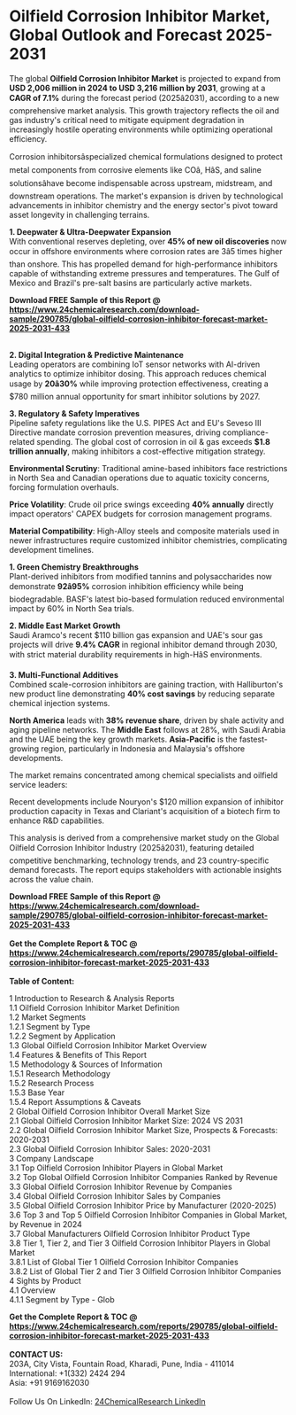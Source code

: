 <h1>Oilfield Corrosion Inhibitor Market, Global Outlook and Forecast 2025-2031</h1><p>The global <strong>Oilfield Corrosion Inhibitor Market</strong> is projected to expand from <strong>USD 2,006 million in 2024 to USD 3,216 million by 2031</strong>, growing at a <strong>CAGR of 7.1%</strong> during the forecast period (2025â2031), according to a new comprehensive market analysis. This growth trajectory reflects the oil and gas industry's critical need to mitigate equipment degradation in increasingly hostile operating environments while optimizing operational efficiency.</p><p>Corrosion inhibitorsâspecialized chemical formulations designed to protect metal components from corrosive elements like COâ, HâS, and saline solutionsâhave become indispensable across upstream, midstream, and downstream operations. The market's expansion is driven by technological advancements in inhibitor chemistry and the energy sector's pivot toward asset longevity in challenging terrains.</p><p><strong>1. Deepwater &amp; Ultra-Deepwater Expansion</strong><br>
With conventional reserves depleting, over <strong>45% of new oil discoveries</strong> now occur in offshore environments where corrosion rates are 3â5 times higher than onshore. This has propelled demand for high-performance inhibitors capable of withstanding extreme pressures and temperatures. The Gulf of Mexico and Brazil's pre-salt basins are particularly active markets.</p><div><b>Download FREE Sample of this Report @ 
            <a href="https://www.24chemicalresearch.com/download-sample/290785/global-oilfield-corrosion-inhibitor-forecast-market-2025-2031-433">
            https://www.24chemicalresearch.com/download-sample/290785/global-oilfield-corrosion-inhibitor-forecast-market-2025-2031-433</a></b></div><br><p><strong>2. Digital Integration &amp; Predictive Maintenance</strong><br>
Leading operators are combining IoT sensor networks with AI-driven analytics to optimize inhibitor dosing. This approach reduces chemical usage by <strong>20â30%</strong> while improving protection effectiveness, creating a $780 million annual opportunity for smart inhibitor solutions by 2027.</p><p><strong>3. Regulatory &amp; Safety Imperatives</strong><br>
Pipeline safety regulations like the U.S. PIPES Act and EU's Seveso III Directive mandate corrosion prevention measures, driving compliance-related spending. The global cost of corrosion in oil &amp; gas exceeds <strong>$1.8 trillion annually</strong>, making inhibitors a cost-effective mitigation strategy.</p><p><strong>Environmental Scrutiny</strong>: Traditional amine-based inhibitors face restrictions in North Sea and Canadian operations due to aquatic toxicity concerns, forcing formulation overhauls.</p><p><strong>Price Volatility</strong>:
Crude oil price swings exceeding <strong>40% annually</strong> directly impact operators' CAPEX budgets for corrosion management programs.</p><p><strong>Material Compatibility</strong>:
High-Alloy steels and composite materials used in newer infrastructures require customized inhibitor chemistries, complicating development timelines.</p><p><strong>1. Green Chemistry Breakthroughs</strong><br>
Plant-derived inhibitors from modified tannins and polysaccharides now demonstrate <strong>92â95%</strong> corrosion inhibition efficiency while being biodegradable. BASF's latest bio-based formulation reduced environmental impact by 60% in North Sea trials.</p><p><strong>2. Middle East Market Growth</strong><br>
Saudi Aramco's recent $110 billion gas expansion and UAE's sour gas projects will drive <strong>9.4% CAGR</strong> in regional inhibitor demand through 2030, with strict material durability requirements in high-HâS environments.</p><p><strong>3. Multi-Functional Additives</strong><br>
Combined scale-corrosion inhibitors are gaining traction, with Halliburton's new product line demonstrating <strong>40% cost savings</strong> by reducing separate chemical injection systems.</p><p><strong>North America</strong> leads with <strong>38% revenue share</strong>, driven by shale activity and aging pipeline networks. The <strong>Middle East</strong> follows at 28%, with Saudi Arabia and the UAE being the key growth markets. <strong>Asia-Pacific</strong> is the fastest-growing region, particularly in Indonesia and Malaysia's offshore developments.</p><p>The market remains concentrated among chemical specialists and oilfield service leaders:</p><p>Recent developments include Nouryon's $120 million expansion of inhibitor production capacity in Texas and Clariant's acquisition of a biotech firm to enhance R&amp;D capabilities.</p><p>This analysis is derived from a comprehensive market study on the Global Oilfield Corrosion Inhibitor Industry (2025â2031), featuring detailed competitive benchmarking, technology trends, and 23 country-specific demand forecasts. The report equips stakeholders with actionable insights across the value chain.</p><div><b>Download FREE Sample of this Report @ 
            <a href="https://www.24chemicalresearch.com/download-sample/290785/global-oilfield-corrosion-inhibitor-forecast-market-2025-2031-433">
            https://www.24chemicalresearch.com/download-sample/290785/global-oilfield-corrosion-inhibitor-forecast-market-2025-2031-433</a></b></div><br><div><b>Get the Complete Report & TOC @ 
            <a href="https://www.24chemicalresearch.com/reports/290785/global-oilfield-corrosion-inhibitor-forecast-market-2025-2031-433">
            https://www.24chemicalresearch.com/reports/290785/global-oilfield-corrosion-inhibitor-forecast-market-2025-2031-433</a></b></div><br>
            <b>Table of Content:</b><p>1 Introduction to Research & Analysis Reports<br />
 1.1 Oilfield Corrosion Inhibitor Market Definition<br />
 1.2 Market Segments<br />
 1.2.1 Segment by Type<br />
 1.2.2 Segment by Application<br />
 1.3 Global Oilfield Corrosion Inhibitor Market Overview<br />
 1.4 Features & Benefits of This Report<br />
 1.5 Methodology & Sources of Information<br />
 1.5.1 Research Methodology<br />
 1.5.2 Research Process<br />
 1.5.3 Base Year<br />
 1.5.4 Report Assumptions & Caveats<br />
2 Global Oilfield Corrosion Inhibitor Overall Market Size<br />
 2.1 Global Oilfield Corrosion Inhibitor Market Size: 2024 VS 2031<br />
 2.2 Global Oilfield Corrosion Inhibitor Market Size, Prospects & Forecasts: 2020-2031<br />
 2.3 Global Oilfield Corrosion Inhibitor Sales: 2020-2031<br />
3 Company Landscape<br />
 3.1 Top Oilfield Corrosion Inhibitor Players in Global Market<br />
 3.2 Top Global Oilfield Corrosion Inhibitor Companies Ranked by Revenue<br />
 3.3 Global Oilfield Corrosion Inhibitor Revenue by Companies<br />
 3.4 Global Oilfield Corrosion Inhibitor Sales by Companies<br />
 3.5 Global Oilfield Corrosion Inhibitor Price by Manufacturer (2020-2025)<br />
 3.6 Top 3 and Top 5 Oilfield Corrosion Inhibitor Companies in Global Market, by Revenue in 2024<br />
 3.7 Global Manufacturers Oilfield Corrosion Inhibitor Product Type<br />
 3.8 Tier 1, Tier 2, and Tier 3 Oilfield Corrosion Inhibitor Players in Global Market<br />
 3.8.1 List of Global Tier 1 Oilfield Corrosion Inhibitor Companies<br />
 3.8.2 List of Global Tier 2 and Tier 3 Oilfield Corrosion Inhibitor Companies<br />
4 Sights by Product<br />
 4.1 Overview<br />
 4.1.1 Segment by Type - Glob</p><div><b>Get the Complete Report & TOC @ 
            <a href="https://www.24chemicalresearch.com/reports/290785/global-oilfield-corrosion-inhibitor-forecast-market-2025-2031-433">
            https://www.24chemicalresearch.com/reports/290785/global-oilfield-corrosion-inhibitor-forecast-market-2025-2031-433</a></b></div><br><b>CONTACT US:</b><br>
            203A, City Vista, Fountain Road, Kharadi, Pune, India - 411014<br>
            International: +1(332) 2424 294<br>
            Asia: +91 9169162030 <br><br>
            Follow Us On LinkedIn: <a href="https://www.linkedin.com/company/24chemicalresearch/">24ChemicalResearch LinkedIn</a>